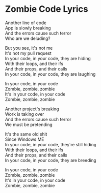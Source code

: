 # Zombie  Code Lyrics

Another line of code  
App is slowly breaking  
And the errors cause such terror  
Who are we deluding?  

But you see, it's not me  
It's not my pull request  
In your code, in your code, they are hiding  
With their loops, and their ifs  
And their props, and their calls  
In your code, in your code, they are laughing  

In your code, in your code  
Zombie, zombie, zombie  
It's in your code, in your code  
Zombie, zombie, zombie  

Another project's breaking  
Work is taking over  
And the errors cause such terror  
We must be pretending  

It's the same old shit  
Since Windows ME  
In your code, in your code, they're still hiding  
With their loops, and their ifs  
And their props, and their calls  
In your code, in your code, they are breeding  

In your code, in your code  
Zombie, zombie, zombie  
It's in your code, in your code  
Zombie, zombie, zombie  
